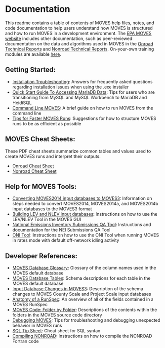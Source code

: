 # Documentation

This readme contains a table of contents of MOVES help files, notes, and code documentation to help users understand how MOVES is structured and how to run MOVES in a development environment. The [EPA MOVES website](https://www.epa.gov/moves) includes other documentation, such as peer-reviewed documentation on the data and algorithms used in MOVES in the [Onroad Technical Reports](https://www.epa.gov/moves/moves-onroad-technical-reports) and [Nonroad Technical Reports](https://www.epa.gov/moves/nonroad-technical-reports). On-your-own training modules are available [here](https://www.epa.gov/moves/moves-training-sessions#training).



## Getting Started:

* [Installation Troubleshooting](InstallationTroubleshooting.pdf): Answers for frequently asked questions regarding installation issues when using the .exe installer
* [Quick Start Guide To Accessing MariaDB Data](QuickStartGuideToAccessingMariaDBData.pdf): Tips for users who are transitioning from MySQL and MySQL Workbench to MariaDB and HeidiSQL
* [Command Line MOVES](CommandLineMOVES.md): A brief guide on how to run MOVES from the command line
* [Tips for Faster MOVES Runs](TipsForFasterMOVESRuns.md): Suggestions for how to structure MOVES runs to be as efficient as possible

     

## MOVES Cheat Sheets:

These PDF cheat sheets summarize common tables and values used to create MOVES runs and interpret their outputs. 

* [Onroad Cheat Sheet](MOVES3CheatsheetOnroad.pdf)
* [Nonroad Cheat Sheet](MOVES3CheatsheetNonroad.pdf)



## Help for MOVES Tools:

* [Converting MOVES2014 input databases to MOVES3](../database/ConversionScripts/InputDatabaseConverstionHelp.pdf): Information on steps needed to convert MOVES2014, MOVES2014a, and MOVES2014b input databases to the MOVES3 format
* [Building LEV and NLEV input databases](../database/LEV_NLEVScripts/InstructionsForLEV_NLEV_Tool.pdf): Instructions on how to use the LEV/NLEV Tool in the MOVES GUI
* [National Emissions Inventory Submissions QA Tool](NEIQAInstructions.md): Instructions and documentation for the NEI Submissions QA Tool
* [ONI Tool](../database/ONITool/InstructionsForONITool.pdf): Instructions on how to use the ONI Tool when running MOVES in rates mode with default off-network idling activity



## Developer References:

* [MOVES Database Glossary](MOVESGlossary.md): Glossary of the column names used in the MOVES default database
* [MOVES Database Tables](MOVESDatabaseTables.md): Schema descriptions for each table in the MOVES default database
* [Input Database Changes in MOVES3](inputDBchanges.md): Description of the schema changes to MOVES County Scale and Project Scale input databases 
* [Anatomy of a RunSpec](AnatomyOfARunspec.md): An overview of all of the fields contained in a MOVES RunSpec
* [MOVES Code: Folder by Folder](FolderByFolder.md): Descriptions of the contents within the folders in the MOVES source code directory
* [Debugging MOVES](DebuggingMOVES.md): Tips for troubleshooting and debugging unexpected behavior in MOVES runs
* [SQL Tip Sheet](SQLTipSheet.pdf): Cheat sheet for SQL syntax
* [Compiling NONROAD](../NONROAD/NR08a/SOURCE/readme.md): Instructions on how to compile the NONROAD Fortran code


